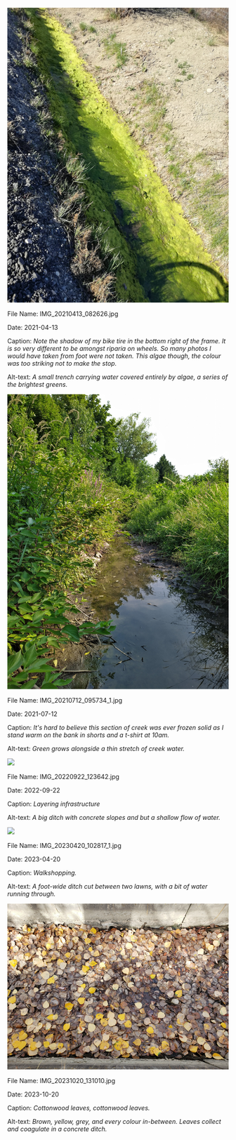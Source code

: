 ![](https://raw.githubusercontent.com/deniledam/thesis-images-2021/main/IMG_20210413_082626.jpg)

File Name: IMG_20210413_082626.jpg

Date: 2021-04-13

Caption: *Note the shadow of my bike tire in the bottom right of the frame. It is so very different to be amongst riparia on wheels. So many photos I would have taken from foot were not taken. This algae though, the colour was too striking not to make the stop.*

Alt-text: *A small trench carrying water covered entirely by algae, a series of the brightest greens.*

![](https://raw.githubusercontent.com/deniledam/thesis-images-2021/main/IMG_20210712_095734_1.jpg)

File Name: IMG_20210712_095734_1.jpg

Date: 2021-07-12

Caption: *It's hard to believe this section of creek was ever frozen solid as I stand warm on the bank in shorts and a t-shirt at 10am.*

Alt-text: *Green grows alongside a thin stretch of creek water.*

![](https://raw.githubusercontent.com/deniledam/thesis-images-2022/main/IMG_20220922_123642.jpg)

File Name: IMG_20220922_123642.jpg

Date: 2022-09-22

Caption: *Layering infrastructure*

Alt-text: *A big ditch with concrete slopes and but a shallow flow of water.*

![](https://raw.githubusercontent.com/deniledam/thesis-images-2023/main/IMG_20230420_102817_1.jpg)

File Name: IMG_20230420_102817_1.jpg

Date: 2023-04-20

Caption: *Walkshopping.*

Alt-text: *A foot-wide ditch cut between two lawns, with a bit of water running through.*

![](https://raw.githubusercontent.com/deniledam/thesis-images-2023/main/IMG_20231020_131010.jpg)

File Name: IMG_20231020_131010.jpg

Date: 2023-10-20

Caption: *Cottonwood leaves, cottonwood leaves.*

Alt-text: *Brown, yellow, grey, and every colour in-between. Leaves collect and coagulate in a concrete ditch.*

